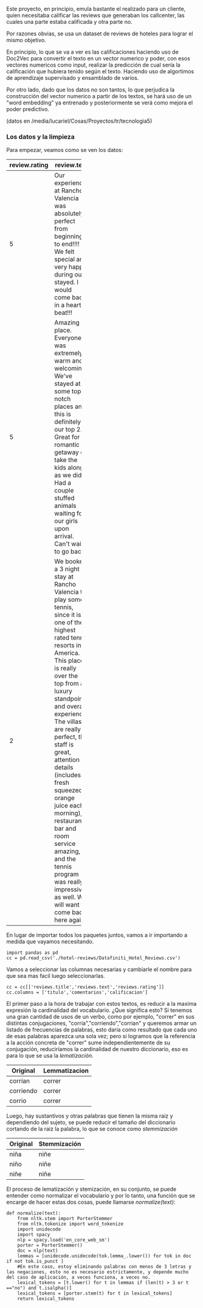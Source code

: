 Este proyecto, en principio, emula bastante el realizado para un
cliente, quien necesitaba calificar las reviews que generaban los
callcenter, las cuales una parte estaba calificada y otra parte no.

Por razones obvias, se usa un dataset de reviews de hoteles para lograr
el mismo objetivo.

En principio, lo que se va a ver es las calificaciones haciendo uso de
Doc2Vec para convertir el texto en un vector numerico y poder, con esos
vectores numericos como input, realizar la predicción de cual sería la
calificación que hubiera tenido según el texto. Haciendo uso de
algortimos de aprendizaje supervisado y ensamblado de varios.

Por otro lado, dado que los datos no son tantos, lo que perjudica la
construcción del vector numerico a partir de los textos, se hará uso de
un "word embedding" ya entrenado y posteriormente se verá como mejora el
poder predictivo.

(datos en /media/lucariel/Cosas/Proyectos/tr/tecnologia5)

### Los datos y la limpieza

Para empezar, veamos como se ven los datos:

<table style="width:39%;">
<colgroup>
<col width="16%" />
<col width="22%" />
</colgroup>
<thead>
<tr class="header">
<th>review.rating</th>
<th>review.text</th>
</tr>
</thead>
<tbody>
<tr class="odd">
<td>5</td>
<td>Our experience at Rancho Valencia was absolutely perfect from beginning to end!!!! We felt special and very happy during our stayed. I would come back in a heart beat!!!</td>
</tr>
<tr class="even">
<td>5</td>
<td>Amazing place. Everyone was extremely warm and welcoming. We've stayed at some top notch places and this is definitely in our top 2. Great for a romantic getaway or take the kids along as we did. Had a couple stuffed animals waiting for our girls upon arrival. Can't wait to go back.</td>
</tr>
<tr class="odd">
<td>2</td>
<td>We booked a 3 night stay at Rancho Valencia to play some tennis, since it is one of the highest rated tennis resorts in America. This place is really over the top from a luxury standpoint and overall experience. The villas are really perfect, the staff is great, attention to details (includes fresh squeezed orange juice each morning), restaurants, bar and room service amazing, and the tennis program was really impressive as well. We will want to come back here again.</td>
</tr>
</tbody>
</table>

En lugar de importar todos los paquetes juntos, vamos a ir importando a
medida que vayamos necesitando.

    import pandas as pd
    cc = pd.read_csv('./hotel-reviews/Datafiniti_Hotel_Reviews.csv')

Vamos a seleccionar las columnas necesarias y cambiarle el nombre para
que sea mas facil luego seleccionarlas.

    cc = cc[['reviews.title','reviews.text','reviews.rating']]
    cc.columns = ['titulo','comentarios','calificacion']

El primer paso a la hora de trabajar con estos textos, es reducir a la
maxima expresión la cardinalidad del vocabulario. ¿Que significa esto?
Si tenemos una gran cantidad de usos de un verbo, como por ejemplo,
"correr" en sus distintas conjugaciones, "corría","corriendo","corrian"
y queremos armar un listado de frecuencias de palabras, esto daria como
resultado que cada uno de esas palabras aparezca una sola vez; pero si
logramos que la referencia a la acción concreta de "correr" sume
independientemente de su conjugación, reduciríamos la cardinalidad de
nuestro diccionario, eso es para lo que se usa la *lematización*.

<table>
<thead>
<tr class="header">
<th>Original</th>
<th>Lemmatizacion</th>
</tr>
</thead>
<tbody>
<tr class="odd">
<td>corrian</td>
<td>correr</td>
</tr>
<tr class="even">
<td>corriendo</td>
<td>correr</td>
</tr>
<tr class="odd">
<td>corrio</td>
<td>correr</td>
</tr>
</tbody>
</table>

Luego, hay sustantivos y otras palabras que tienen la misma raiz y
dependiendo del sujeto, se puede reducir el tamaño del diccionario
cortando de la raiz la palabra, lo que se conoce como *stemmización*

<table>
<thead>
<tr class="header">
<th>Original</th>
<th>Stemmización</th>
</tr>
</thead>
<tbody>
<tr class="odd">
<td>niña</td>
<td>niñe</td>
</tr>
<tr class="even">
<td>niño</td>
<td>niñe</td>
</tr>
<tr class="odd">
<td>niñe</td>
<td>niñe</td>
</tr>
</tbody>
</table>

El proceso de lematización y stemización, en su conjunto, se puede
entender como normalizar el vocabulario y por lo tanto, una función que
se encarge de hacer estas dos cosas, puede llamarse *normalize(text)*:

    def normalize(text):
        from nltk.stem import PorterStemmer
        from nltk.tokenize import word_tokenize
        import unidecode
        import spacy
        nlp = spacy.load('en_core_web_sm')
        porter = PorterStemmer()
        doc = nlp(text)
        lemmas = [unidecode.unidecode(tok.lemma_.lower()) for tok in doc if not tok.is_punct ]
        #En este caso, estoy eliminando palabras con menos de 3 letras y las negaciones, esto no es necesario estrictamente, y depende mucho del caso de aplicación, a veces funciona, a veces no.
        lexical_tokens = [t.lower() for t in lemmas if (len(t) > 3 or t =="no") and t.isalpha()]
        lexical_tokens = [porter.stem(t) for t in lexical_tokens]
        return lexical_tokens
